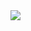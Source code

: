 <img src="https://capsule-render.vercel.app/api?type=venom&color=auto&height=300&section=header&text=Doyun%20render&fontSize=90" />

